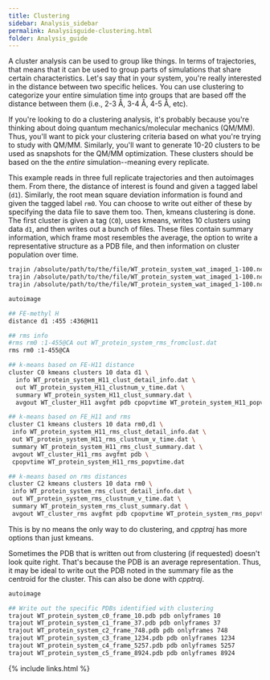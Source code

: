 ```yaml
---
title: Clustering
sidebar: Analysis_sidebar
permalink: Analysisguide-clustering.html
folder: Analysis_guide
---
```


<link rel="stylesheet" href="css/theme-purple.css">

A cluster analysis can be used to group like things.
In terms of trajectories, that means that it can be used to group parts of
simulations that share certain characteristics.
Let's say that in your system, you're really interested in the distance
between two specific helices.
You can use clustering to categorize your entire simulation time into groups
that are based off the distance between them
(i.e., 2-3 &#8491;, 3-4 &#8491;, 4-5 &#8491;, etc).

If you're looking to do a clustering analysis, it's probably because you're
thinking about doing quantum mechanics/molecular mechanics (QM/MM).
Thus, you'll want to pick your clustering criteria based on what you're trying
to study with QM/MM.
Similarly, you'll want to generate 10-20 clusters to be used as snapshots for
the QM/MM optimization.
These clusters should be based on the the *entire* simulation--meaning
every replicate.

This example reads in three full replicate trajectories and then autoimages them.
From there, the distance of interest is found and given a tagged label (`d1`).
Similarly, the root mean square deviation information is found and given the
tagged label `rm0`.
You can choose to write out either of these by specifying the data file to
save them too.
Then, kmeans clustering is done.
The first cluster is given a tag (`C0`), uses kmeans, writes 10 clusters using
data `d1`, and then writes out a bunch of files.
These files contain summary information, which frame most resembles the
average, the option to write a representative structure as a PDB file, and then
information on cluster population over time.
```bash
trajin /absolute/path/to/the/file/WT_protein_system_wat_imaged_1-100.nc
trajin /absolute/path/to/the/file/WT_protein_system_wat_imaged_1-100.nc
trajin /absolute/path/to/the/file/WT_protein_system_wat_imaged_1-100.nc

autoimage

## FE-methyl H
distance d1 :455 :436@H11

## rms info
#rms rm0 :1-455@CA out WT_protein_system_rms_fromclust.dat
rms rm0 :1-455@CA

## k-means based on FE-H11 distance
cluster C0 kmeans clusters 10 data d1 \
  info WT_protein_system_H11_clust_detail_info.dat \
  out WT_protein_system_H11_clustnum_v_time.dat \
  summary WT_protein_system_H11_clust_summary.dat \
  avgout WT_cluster_H11 avgfmt pdb cpopvtime WT_protein_system_H11_popvtime.dat

## k-means based on FE_H11 and rms
cluster C1 kmeans clusters 10 data rm0,d1 \
 info WT_protein_system_H11_rms_clust_detail_info.dat \
 out WT_protein_system_H11_rms_clustnum_v_time.dat \
 summary WT_protein_system_H11_rms_clust_summary.dat \
 avgout WT_cluster_H11_rms avgfmt pdb \
 cpopvtime WT_protein_system_H11_rms_popvtime.dat

## k-means based on rms distances
cluster C2 kmeans clusters 10 data rm0 \
 info WT_protein_system_rms_clust_detail_info.dat \
 out WT_protein_system_rms_clustnum_v_time.dat \
 summary WT_protein_system_rms_clust_summary.dat \
 avgout WT_cluster_rms avgfmt pdb cpopvtime WT_protein_system_rms_popvtime.dat
```

This is by no means the only way to do clustering, and *cpptraj* has more
options than just kmeans.

Sometimes the PDB that is written out from clustering (if requested) doesn't
look quite right. That's because the PDB is an average representation.
Thus, it may be ideal to write out the PDB noted in the summary file as
the centroid for the cluster. This can also be done with *cpptraj*.
```bash
autoimage

## Write out the specific PDBs identified with clustering
trajout WT_protein_system_c0_frame_10.pdb pdb onlyframes 10
trajout WT_protein_system_c1_frame_37.pdb pdb onlyframes 37
trajout WT_protein_system_c2_frame_748.pdb pdb onlyframes 748
trajout WT_protein_system_c3_frame_1234.pdb pdb onlyframes 1234
trajout WT_protein_system_c4_frame_5257.pdb pdb onlyframes 5257
trajout WT_protein_system_c5_frame_8924.pdb pdb onlyframes 8924
```

{% include links.html %}
